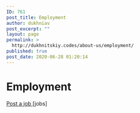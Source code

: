 ```yaml
---
ID: 761
post_title: Employment
author: dukhniav
post_excerpt: ""
layout: page
permalink: >
  http://dukhnitskiy.codes/about-us/employment/
published: true
post_date: 2020-06-28 01:20:14
---
```

<h1>Employment</h1>		
		<a href="http://dukhnitskiy.codes/about-us/employment/post-a-job/" data-text="Post a job">
				Post a job
		</a>
		[jobs]